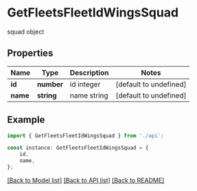 # GetFleetsFleetIdWingsSquad

squad object

## Properties

Name | Type | Description | Notes
------------ | ------------- | ------------- | -------------
**id** | **number** | id integer | [default to undefined]
**name** | **string** | name string | [default to undefined]

## Example

```typescript
import { GetFleetsFleetIdWingsSquad } from './api';

const instance: GetFleetsFleetIdWingsSquad = {
    id,
    name,
};
```

[[Back to Model list]](../README.md#documentation-for-models) [[Back to API list]](../README.md#documentation-for-api-endpoints) [[Back to README]](../README.md)

